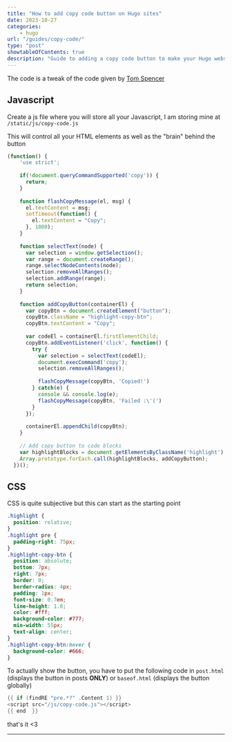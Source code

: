 ```yaml
---
title: "How to add copy code button on Hugo sites"
date: 2023-10-27
categories: 
    - hugo
url: "/guides/copy-code/"
type: "post"
showtableOfContents: true
description: "Guide to adding a copy code button to make your Hugo website user-friendly"
---
```


The code is a tweak of the code given by [Tom Spencer](https://www.tomspencer.dev/blog/2018/08/03/deploying-a-hugo-powered-site-to-netlify-with-source-code-syntax-highlighting/)

## Javascript
Create a js file where you will store all your Javascript, I am storing mine at `/static/js/copy-code.js`

This will control all your HTML elements as well as the "brain" behind the button 

```javascript
(function() {
    'use strict';
  
    if(!document.queryCommandSupported('copy')) {
      return;
    }
  
    function flashCopyMessage(el, msg) {
      el.textContent = msg;
      setTimeout(function() {
        el.textContent = "Copy";
      }, 1000);
    }
  
    function selectText(node) {
      var selection = window.getSelection();
      var range = document.createRange();
      range.selectNodeContents(node);
      selection.removeAllRanges();
      selection.addRange(range);
      return selection;
    }
  
    function addCopyButton(containerEl) {
      var copyBtn = document.createElement("button");
      copyBtn.className = "highlight-copy-btn";
      copyBtn.textContent = "Copy";
  
      var codeEl = containerEl.firstElementChild;
      copyBtn.addEventListener('click', function() {
        try {
          var selection = selectText(codeEl);
          document.execCommand('copy');
          selection.removeAllRanges();
  
          flashCopyMessage(copyBtn, 'Copied!')
        } catch(e) {
          console && console.log(e);
          flashCopyMessage(copyBtn, 'Failed :\'(')
        }
      });
  
      containerEl.appendChild(copyBtn);
    }
  
    // Add copy button to code blocks
    var highlightBlocks = document.getElementsByClassName('highlight');
    Array.prototype.forEach.call(highlightBlocks, addCopyButton);
  })();
```

## CSS 
CSS is quite subjective but this can start as the starting point 

```css
.highlight {
  position: relative;
}
.highlight pre {
  padding-right: 75px;
}
.highlight-copy-btn {
  position: absolute;
  bottom: 7px;
  right: 7px;
  border: 0;
  border-radius: 4px;
  padding: 1px;
  font-size: 0.7em;
  line-height: 1.8;
  color: #fff;
  background-color: #777;
  min-width: 55px;
  text-align: center;
}
.highlight-copy-btn:hover {
  background-color: #666;
}
```

To actually show the button, you have to put the following code in `post.html` (displays the button in posts **ONLY**) or `baseof.html` (displays the button globally)

```go
{{ if (findRE "pre.*?" .Content 1) }}
<script src="/js/copy-code.js"></script>
{{ end  }}
```

that's it <3

----

  